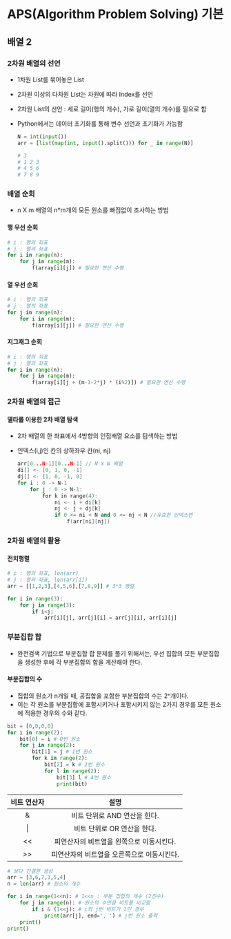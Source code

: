 ﻿# APS(Algorithm Problem Solving) 기본

## 배열 2

### 2차원 배열의 선언

- 1차원 List를 묶어놓은 List
- 2차원 이상의 다차원 List는 차원에 따라 Index를 선언
- 2차원 List의 선언 : 세로 길이(행의 개수), 가로 길이(열의 개수)를 필요로 함
- Python에서는 데이터 초기화를 통해 변수 선언과 초기화가 가능함

  ```py
  N = int(input())
  arr = [list(map(int, input().split())) for _ in range(N)]

  # 3
  # 1 2 3
  # 4 5 6
  # 7 8 9
  ```

### 배열 순회

- n X m 배열의 n\*m개의 모든 원소를 빠짐없이 조사하는 방법

#### 행 우선 순회

```py
# i : 행의 죄표
# j : 열의 좌표
for i in range(n):
    for j in range(m):
        f(array[i][j]) # 필요한 연산 수행
```

#### 열 우선 순회

```py
# i : 행의 죄표
# j : 열의 좌표
for j in range(n):
    for i in range(m):
        f(array[i][j]) # 필요한 연산 수행
```

#### 지그재그 순회

```py
# i : 행의 죄표
# j : 열의 좌표
for i in range(n):
    for j in range(m):
        f(array[i][j + (m-1-2*j) * (i%2)]) # 필요한 연산 수행
```

### 2차원 배열의 접근

#### 델타를 이용한 2차 배열 탐색

- 2차 배열의 한 좌표에서 4방향의 인접배열 요소를 탐색하는 방법
- 인덱스(i,j)인 칸의 상하좌우 칸(ni, nj)

  ```c++
  arr[0...N-1][0...N-1] // N x N 배열
  di[] <- [0, 1, 0, -1]
  dj[] <- [1, 0, -1, 0]
  for i : 0 -> N-1
      for j : 0 -> N-1:
          for k in range(4):
              ni <- i + di[k]
              nj <- j + dj[k]
              if 0 <= ni < N and 0 <= nj < N //유효한 인덱스면
                  f(arr[ni][nj])

  ```

### 2차원 배열의 활용

#### 전치행렬

```py
# i : 행의 좌표, len(arr)
# j : 열의 좌표, len(arr[i])
arr = [[1,2,3],[4,5,6],[7,8,9]] # 3*3 행렬

for i in range(3):
    for j in range(3):
        if i<j:
            arr[i][j], arr[j][i] = arr[j][i], arr[i][j]
```

### 부분집합 합

- 완전검색 기법으로 부분집합 합 문제를 풀기 위해서는, 우선 집합의 모든 부분집합을 생성한 후에 각 부분집합의 합을 계산해야 한다.

#### 부분집합의 수

- 집합의 원소가 n개일 때, 공집합을 포함한 부분집합의 수는 2ⁿ개이다.
- 이는 각 원소를 부분집합에 포함시키거나 포함시키지 않는 2가지 경우를 모든 원소에 적용한 경우의 수와 같다.

```py
bit = [0,0,0,0]
for i in range(2):
    bit[0] = i # 0번 원소
    for j in range(2):
        bit[1] = j # 1번 원소
        for k in range(2):
            bit[2] = k # 2번 원소
            for l in range(2):
                bit[3] l # 4번 원소
                print(bit)
```

| 비트 연산자 |                    설명                    |
| :---------: | :----------------------------------------: |
|      &      |        비트 단위로 AND 연산을 한다.        |
|     \|      |        비트 단위로 OR 연산을 한다.         |
|     <<      |  피연산자의 비트열을 왼쪽으로 이동시킨다.  |
|     >>      | 피연산자의 비트열을 오른쪽으로 이동시킨다. |

```py
# 보다 간결한 생성
arr = [3,6,7,1,5,4]
n = len(arr) # 원소의 개수

for i in range(1<<n): # 1<<n : 부분 집합의 개수 (2진수)
    for j in range(n): # 원소의 수만큼 비트를 비교함
        if i & (1<<j): # i의 j번 비트가 1인 경우
            print(arr[j], end=', ') # j번 원소 출력
    print()
print()
```
